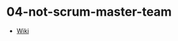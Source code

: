 # 04-not-scrum-master-team

* [Wiki](https://github.com/INF225-2023-2-P201/04-not-scrum-master-team/wiki)

